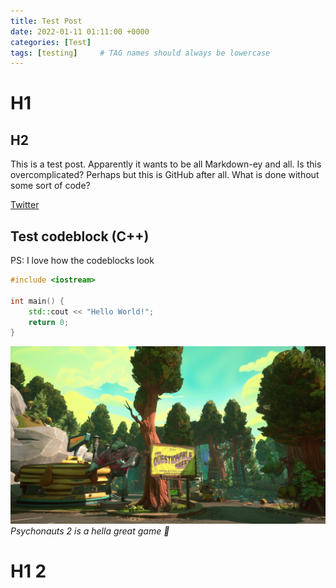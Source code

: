 ```yaml
---
title: Test Post
date: 2022-01-11 01:11:00 +0000
categories: [Test]
tags: [testing]     # TAG names should always be lowercase
---
```


# H1
## H2
This is a test post. Apparently it wants to be all Markdown-ey and all. Is this overcomplicated? Perhaps but this is GitHub after all. What is done without some sort of code?

[Twitter](https://twitter.com/SpiderVice)

## Test codeblock (C++)
PS: I love how the codeblocks look
```cpp
#include <iostream>

int main() {
    std::cout << "Hello World!";
    return 0;
}
```

![An avatar](/assets/img/posts/Test/psychonauts.jpg)
_Psychonauts 2 is a hella great game 🥰_ 

# H1 2